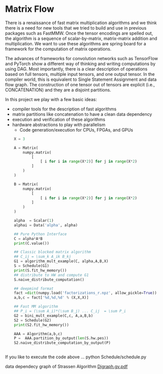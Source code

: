 # Matrix Flow

There is a renaissance of fast matrix multiplication algorithms and we
think there is a need for new tools that we tried to build and use in
previous packages such as FastMMW. Once the tensor encodings are
spelled out, the algorithm is a sequence of scalar-by-matrix,
matrix-matrix addition and multiplication. We want to use these
algorithms are spring board for a framework for the computation of
matrix operations.

The advances of frameworks for convolution networks such as TensorFlow
and PyTorch show a different way of thinking and writing computations
by using DAG. Most importantly, there is a clear description of
operations based on full tensors, multiple input tensors, and one
output tensor. In the compiler world, this is equivalent to Single
Statement Assignment and data flow graph. The construction of one
tensor out of tensors are explicit (i.e., CONCATENATION) and they are
a disjoint partitions.

In this project we play with a few  basic ideas:

* compiler tools for the description of fast algorithms
* matrix partitions like concatenation to have a clean data dependency
* execution and verification of these algorithms
* hardware abstractions to play with parallelism
  * Code generation/execution for CPUs, FPGAs, and GPUs

```py
    X = 3

    A = Matrix(
        numpy.matrix(
            [
                [ i for i in range(X*2)] for j in range(X*2)
            ]
        )
    )

    B = Matrix(
        numpy.matrix(
            [
                [ i for i in range(X*2)] for j in range(X*2)
            ]
        )
    )

    alpha  = Scalar(1)
    alphai = Data('alpha', alpha)

    ## Pure Python Interface
    C = alpha*A*B
    print(C.value())

    ## Classic blocked matrix algorithm
    ## C_ij = \sum_k A_ik B_kj
    G1 = algorithm_mult_example(C, alpha,A,B,X)
    S = Schedule(G1)
    print(S.fit_hw_memory())
    ## distribute to HW and compute G1    
    S.naive_distribute_computation()

    ## deepmind format
    fact =dict(numpy.load('factorizations_r.npz', allow_pickle=True))
    a,b,c = fact['%d,%d,%d' % (X,X,X)]

    ## Fast MM algorithm
    ## P_i = (\sum A_i)*(\sum B_j) ... C_ij  = \sum P_i
    G2 = bini_mult_example(C,c, A,a,B,b)
    S2 = Schedule(G2)
    print(S2.fit_hw_memory())

    AAA = Algorithm(a,b,c)
    P =  AAA.partition_by_output(len(S.hw.pes))
    S2.naive_distribute_computation_by_output(P)
    
```
If you like to execute the code above ...
python Schedule/schedule.py

data dependecy graph of Strassen Algorithm
[Digraph.gv.pdf](https://github.com/paolodalberto/MatrixFlow/files/10095358/Digraph.gv.pdf)
